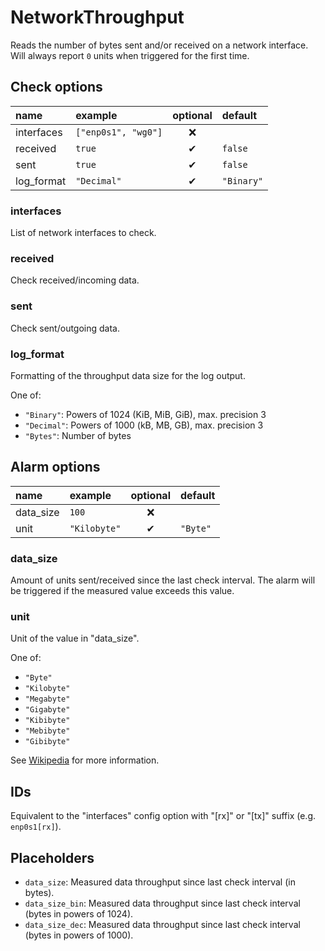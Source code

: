 # NetworkThroughput
Reads the number of bytes sent and/or received on a network interface.\
Will always report `0` units when triggered for the first time.

## Check options
| name | example | optional | default |
|:---|:---|:---:|:---|
| interfaces | `["enp0s1", "wg0"]` | ❌ | |
| received | `true` | ✔ | `false` |
| sent | `true` | ✔ | `false` |
| log_format | `"Decimal"` | ✔ | `"Binary"` |

### interfaces
List of network interfaces to check.

### received
Check received/incoming data.

### sent
Check sent/outgoing data.

### log_format
Formatting of the throughput data size for the log output.

One of:
- `"Binary"`: Powers of 1024 (KiB, MiB, GiB), max. precision 3
- `"Decimal"`: Powers of 1000 (kB, MB, GB), max. precision 3
- `"Bytes"`: Number of bytes

## Alarm options
| name | example | optional | default |
|:---|:---|:---:|:---|
| data_size | `100` | ❌ | |
| unit | `"Kilobyte"` | ✔ | `"Byte"` |

### data_size
Amount of units sent/received since the last check interval.
The alarm will be triggered if the measured value exceeds this value.

### unit
Unit of the value in "data_size".

One of:
- `"Byte"`
- `"Kilobyte"`
- `"Megabyte"`
- `"Gigabyte"`
- `"Kibibyte"`
- `"Mebibyte"`
- `"Gibibyte"`

See [Wikipedia](https://en.wikipedia.org/wiki/Byte#Multiple-byte_units) for more information.

## IDs
Equivalent to the "interfaces" config option with "[rx]" or "[tx]" suffix (e.g. `enp0s1[rx]`).

## Placeholders
- `data_size`: Measured data throughput since last check interval (in bytes).
- `data_size_bin`: Measured data throughput since last check interval (bytes in powers of 1024).
- `data_size_dec`: Measured data throughput since last check interval (bytes in powers of 1000).
